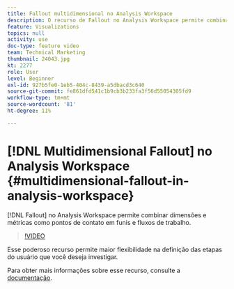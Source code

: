 ```yaml
---
title: Fallout multidimensional no Analysis Workspace
description: O recurso de Fallout no Analysis Workspace permite combinar dimensões e métricas como pontos de contato em funis e fluxos de trabalho.
feature: Visualizations
topics: null
activity: use
doc-type: feature video
team: Technical Marketing
thumbnail: 24043.jpg
kt: 2277
role: User
level: Beginner
exl-id: 927b5fe0-1eb5-404c-8439-a5dbacd3c640
source-git-commit: fe861dfd541c1b9cb3b233fa3f56d55054305fd9
workflow-type: tm+mt
source-wordcount: '81'
ht-degree: 11%

---
```


# [!DNL Multidimensional Fallout] no Analysis Workspace {#multidimensional-fallout-in-analysis-workspace}

[!DNL Fallout] no Analysis Workspace permite combinar dimensões e métricas como pontos de contato em funis e fluxos de trabalho.

>[!VIDEO](https://video.tv.adobe.com/v/24043/?quality=12)

Esse poderoso recurso permite maior flexibilidade na definição das etapas do usuário que você deseja investigar.

Para obter mais informações sobre esse recurso, consulte a [documentação](https://experienceleague.adobe.com/docs/analytics/analyze/analysis-workspace/visualizations/fallout/configuring-interdimensional-fallout.html?lang=en).
